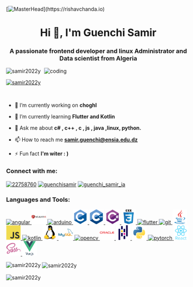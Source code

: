 [![MasterHead](https://1.bp.blogspot.com/-7A4WynwLsM...)](https://rishavchanda.io)
<h1 align="center">Hi 👋, I'm Guenchi Samir</h1>
<h3 align="center">A passionate frontend developer and linux Administrator and Data scientist from Algeria</h3>
<img align="right" width="400" src="https://www.google.com/imgres?q=machine%20learning%20coding%20gif%20for%20github&imgurl=https%3A%2F%2Fcamo.githubusercontent.com%2F98f83f7db4282d98723d79b11683a5942c328f800d5543d188e543fd5b5fd048%2F68747470733a2f2f63646e2e72656e746563686469676974616c2e636f6d2f636f6d6d6f6e5f66696c65732f636f6d6d6f6e5f696e746567726174696f6e2f7377697065636172742f426c6f672f6d616368696e652d6c6561726e696e672d312e676966&imgrefurl=https%3A%2F%2Fgithub.com%2FEslamAsHhraf%2FMachine-Learning-Labs&docid=ENTFRoz_kIDI7M&tbnid=U4HOU11gQjWDhM&vet=12ahUKEwiI5ZyCkPSFAxX_VKQEHTBdB9UQM3oECBUQAA..i&w=1000&h=563&hcb=2&ved=2ahUKEwiI5ZyCkPSFAxX_VKQEHTBdB9UQM3oECBUQAA" alt="coding">
<p align="left"> <img src="https://komarev.com/ghpvc/?username=samir2022y&label=Profile%20views&color=0e75b6&style=flat" alt="samir2022y" /> </p>

<p align="left"> <a href="https://github.com/ryo-ma/github-profile-trophy"><img src="https://github-profile-trophy.vercel.app/?username=samir2022y" alt="samir2022y" /></a> </p>

<p align="left"> <a href="https://twitter.com/" target="blank"><img src="https://img.shields.io/twitter/follow/?logo=twitter&style=for-the-badge" alt="" /></a> </p>

- 🔭 I’m currently working on **choghl**

- 🌱 I’m currently learning **Flutter and Kotlin**

- 💬 Ask me about **c# , c++ , c , js , java ,linux, python.**

- 📫 How to reach me **samir.guenchi@ensia.edu.dz**

- ⚡ Fun fact **I'm witer : )**

<h3 align="left">Connect with me:</h3>
<p align="left">
<a href="https://stackoverflow.com/users/22758760" target="blank"><img align="center" src="https://raw.githubusercontent.com/rahuldkjain/github-profile-readme-generator/master/src/images/icons/Social/stack-overflow.svg" alt="22758760" height="30" width="40" /></a>
<a href="https://kaggle.com/guenchisamir" target="blank"><img align="center" src="https://raw.githubusercontent.com/rahuldkjain/github-profile-readme-generator/master/src/images/icons/Social/kaggle.svg" alt="guenchisamir" height="30" width="40" /></a>
<a href="https://codeforces.com/profile/guenchi_samir_ia" target="blank"><img align="center" src="https://raw.githubusercontent.com/rahuldkjain/github-profile-readme-generator/master/src/images/icons/Social/codeforces.svg" alt="guenchi_samir_ia" height="30" width="40" /></a>
</p>

<h3 align="left">Languages and Tools:</h3>
<p align="left"> <a href="https://angular.io" target="_blank" rel="noreferrer"> <img src="https://angular.io/assets/images/logos/angular/angular.svg" alt="angular" width="40" height="40"/> </a> <a href="https://angular.io" target="_blank" rel="noreferrer"> <img src="https://raw.githubusercontent.com/devicons/devicon/master/icons/angularjs/angularjs-original-wordmark.svg" alt="angularjs" width="40" height="40"/> </a> <a href="https://www.arduino.cc/" target="_blank" rel="noreferrer"> <img src="https://cdn.worldvectorlogo.com/logos/arduino-1.svg" alt="arduino" width="40" height="40"/> </a> <a href="https://www.cprogramming.com/" target="_blank" rel="noreferrer"> <img src="https://raw.githubusercontent.com/devicons/devicon/master/icons/c/c-original.svg" alt="c" width="40" height="40"/> </a> <a href="https://www.w3schools.com/cpp/" target="_blank" rel="noreferrer"> <img src="https://raw.githubusercontent.com/devicons/devicon/master/icons/cplusplus/cplusplus-original.svg" alt="cplusplus" width="40" height="40"/> </a> <a href="https://www.w3schools.com/cs/" target="_blank" rel="noreferrer"> <img src="https://raw.githubusercontent.com/devicons/devicon/master/icons/csharp/csharp-original.svg" alt="csharp" width="40" height="40"/> </a> <a href="https://www.w3schools.com/css/" target="_blank" rel="noreferrer"> <img src="https://raw.githubusercontent.com/devicons/devicon/master/icons/css3/css3-original-wordmark.svg" alt="css3" width="40" height="40"/> </a> <a href="https://flutter.dev" target="_blank" rel="noreferrer"> <img src="https://www.vectorlogo.zone/logos/flutterio/flutterio-icon.svg" alt="flutter" width="40" height="40"/> </a> <a href="https://git-scm.com/" target="_blank" rel="noreferrer"> <img src="https://www.vectorlogo.zone/logos/git-scm/git-scm-icon.svg" alt="git" width="40" height="40"/> </a> <a href="https://www.java.com" target="_blank" rel="noreferrer"> <img src="https://raw.githubusercontent.com/devicons/devicon/master/icons/java/java-original.svg" alt="java" width="40" height="40"/> </a> <a href="https://developer.mozilla.org/en-US/docs/Web/JavaScript" target="_blank" rel="noreferrer"> <img src="https://raw.githubusercontent.com/devicons/devicon/master/icons/javascript/javascript-original.svg" alt="javascript" width="40" height="40"/> </a> <a href="https://kotlinlang.org" target="_blank" rel="noreferrer"> <img src="https://www.vectorlogo.zone/logos/kotlinlang/kotlinlang-icon.svg" alt="kotlin" width="40" height="40"/> </a> <a href="https://www.linux.org/" target="_blank" rel="noreferrer"> <img src="https://raw.githubusercontent.com/devicons/devicon/master/icons/linux/linux-original.svg" alt="linux" width="40" height="40"/> </a> <a href="https://www.mysql.com/" target="_blank" rel="noreferrer"> <img src="https://raw.githubusercontent.com/devicons/devicon/master/icons/mysql/mysql-original-wordmark.svg" alt="mysql" width="40" height="40"/> </a> <a href="https://opencv.org/" target="_blank" rel="noreferrer"> <img src="https://www.vectorlogo.zone/logos/opencv/opencv-icon.svg" alt="opencv" width="40" height="40"/> </a> <a href="https://www.oracle.com/" target="_blank" rel="noreferrer"> <img src="https://raw.githubusercontent.com/devicons/devicon/master/icons/oracle/oracle-original.svg" alt="oracle" width="40" height="40"/> </a> <a href="https://pandas.pydata.org/" target="_blank" rel="noreferrer"> <img src="https://raw.githubusercontent.com/devicons/devicon/2ae2a900d2f041da66e950e4d48052658d850630/icons/pandas/pandas-original.svg" alt="pandas" width="40" height="40"/> </a> <a href="https://www.python.org" target="_blank" rel="noreferrer"> <img src="https://raw.githubusercontent.com/devicons/devicon/master/icons/python/python-original.svg" alt="python" width="40" height="40"/> </a> <a href="https://pytorch.org/" target="_blank" rel="noreferrer"> <img src="https://www.vectorlogo.zone/logos/pytorch/pytorch-icon.svg" alt="pytorch" width="40" height="40"/> </a> <a href="https://reactjs.org/" target="_blank" rel="noreferrer"> <img src="https://raw.githubusercontent.com/devicons/devicon/master/icons/react/react-original-wordmark.svg" alt="react" width="40" height="40"/> </a> <a href="https://sass-lang.com" target="_blank" rel="noreferrer"> <img src="https://raw.githubusercontent.com/devicons/devicon/master/icons/sass/sass-original.svg" alt="sass" width="40" height="40"/> </a> <a href="https://vuejs.org/" target="_blank" rel="noreferrer"> <img src="https://raw.githubusercontent.com/devicons/devicon/master/icons/vuejs/vuejs-original-wordmark.svg" alt="vuejs" width="40" height="40"/> </a> </p>

<p><img align="left" src="https://github-readme-stats.vercel.app/api/top-langs?username=samir2022y&show_icons=true&locale=en&layout=compact" alt="samir2022y" /></p>

<p>&nbsp;<img align="center" src="https://github-readme-stats.vercel.app/api?username=samir2022y&show_icons=true&locale=en" alt="samir2022y" /></p>

<p><img align="center" src="https://github-readme-streak-stats.herokuapp.com/?user=samir2022y&" alt="samir2022y" /></p>

